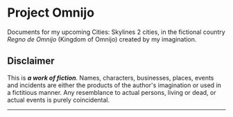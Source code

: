 <!-- -*- coding: utf-8 -*- -->

Project Omnijo
===============================================================================


Documents for my upcoming Cities: Skylines 2 cities,
in the fictional country *Regno de Omnijo* (Kingdom of Omnijo)
created by my imagination.


Disclaimer
-------------------------------------------------------------------------------

This is ***a work of fiction***.
Names, characters, businesses, places, events and incidents
are either the products of the author's imagination
or used in a fictitious manner.
Any resemblance to actual persons, living or dead, or actual events
is purely coincidental.

-------------------------------------------------------------------------------
